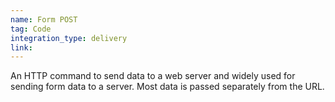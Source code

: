 ```yaml
---
name: Form POST
tag: Code
integration_type: delivery
link:
---
```

An HTTP command to send data to a web server and widely used for sending form data to a server. Most data is passed separately from the URL.
